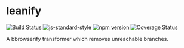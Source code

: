 # leanify
<!-- VDOC.badges travis; standard; npm; coveralls -->
<!-- DON'T EDIT THIS SECTION (including comments), INSTEAD RE-RUN `vdoc` TO UPDATE -->
[![Build Status](https://travis-ci.org/vigour-io/leanify.svg?branch=master)](https://travis-ci.org/vigour-io/leanify)
[![js-standard-style](https://img.shields.io/badge/code%20style-standard-brightgreen.svg)](http://standardjs.com/)
[![npm version](https://badge.fury.io/js/leanify.svg)](https://badge.fury.io/js/leanify)
[![Coverage Status](https://coveralls.io/repos/github/vigour-io/leanify/badge.svg?branch=master)](https://coveralls.io/github/vigour-io/leanify?branch=master)
<!-- VDOC END -->

A bbrowserify transformer which removes unreachable branches.
